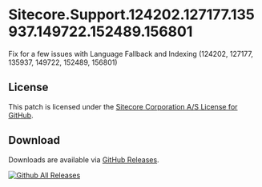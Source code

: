 # Sitecore.Support.124202.127177.135937.149722.152489.156801
Fix for a few issues with Language Fallback and Indexing (124202, 127177, 135937, 149722, 152489, 156801)

## License  
This patch is licensed under the [Sitecore Corporation A/S License for GitHub](https://github.com/sitecoresupport/Sitecore.Support.124202.127177.135937.149722.152489.156801/blob/master/LICENSE).  

## Download  
Downloads are available via [GitHub Releases](https://github.com/sitecoresupport/Sitecore.Support.124202.127177.135937.149722.152489.156801/releases).  

[![Github All Releases](https://img.shields.io/github/downloads/SitecoreSupport/Sitecore.Support.124202.127177.135937.149722.152489.156801/total.svg)](https://github.com/SitecoreSupport/Sitecore.Support.124202.127177.135937.149722.152489.156801/releases)
